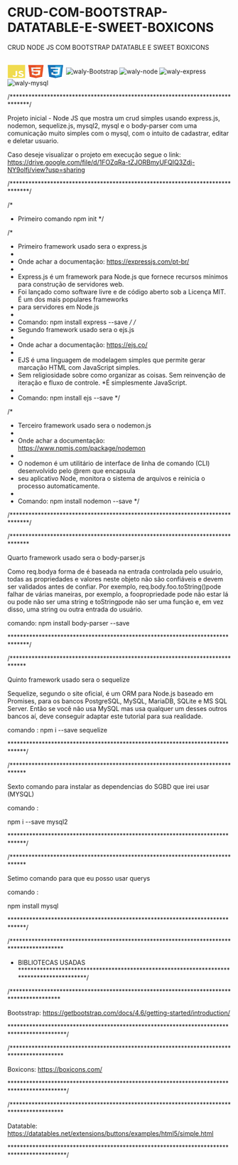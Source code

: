 # CRUD-COM-BOOTSTRAP-DATATABLE-E-SWEET-BOXICONS
CRUD NODE JS COM BOOTSTRAP DATATABLE E SWEET BOXICONS

<div style="display: inline_block"><br>
  <img align="center" alt="waly-Js" height="30" width="40" src="https://raw.githubusercontent.com/devicons/devicon/master/icons/javascript/javascript-plain.svg">
  <img align="center" alt="waly-HTML" height="30" width="40" src="https://raw.githubusercontent.com/devicons/devicon/master/icons/html5/html5-original.svg">
  <img align="center" alt="waly-CSS" height="30" width="40" src="https://raw.githubusercontent.com/devicons/devicon/master/icons/css3/css3-original.svg">
  <img align="center" alt="waly-Bootstrap" height="30" width="40" src="https://cdn.jsdelivr.net/gh/devicons/devicon/icons/bootstrap/bootstrap-original.svg" />
  <img align="center" alt="waly-node" height="100" width="60" src="https://cdn.jsdelivr.net/gh/devicons/devicon/icons/nodejs/nodejs-original-wordmark.svg" />
  <img align="center" alt="waly-express" height="30" width="40" src="https://cdn.jsdelivr.net/gh/devicons/devicon/icons/express/express-original.svg" />
  <img align="center" alt="waly-mysql" height="80" width="60" src="https://cdn.jsdelivr.net/gh/devicons/devicon/icons/mysql/mysql-original-wordmark.svg" />
</div>

/******************************************************************************/

Projeto inicial - Node JS que mostra um crud simples usando express.js, nodemon, sequelize.js, mysql2, mysql e o body-parser com uma comunicação muito simples com o mysql,
com o intuito de cadastrar, editar e deletar usuario.

Caso deseje visualizar o projeto em execução segue o link: https://drive.google.com/file/d/1FOZqRa-tZJORBmyUFQIQ3Zdj-NY9olfj/view?usp=sharing

/******************************************************************************/

/*
* Primeiro comando npm init
*/

/*
* Primeiro framework usado sera o  express.js
*
* Onde achar a documentação: https://expressjs.com/pt-br/
*
* Express.js é um framework para Node.js que fornece recursos mínimos para construção de servidores web. 
* Foi lançado como software livre e de código aberto sob a Licença MIT. É um dos mais populares frameworks 
* para servidores em Node.js
*
* Comando: npm install express --save
*/
/*
* Segundo framework usado sera o  ejs.js
*
* Onde achar a documentação: https://ejs.co/
*
* EJS é uma linguagem de modelagem simples que permite gerar marcação HTML com JavaScript simples. 
* Sem religiosidade sobre como organizar as coisas. Sem reinvenção de iteração e fluxo de controle. 
*É simplesmente JavaScript.
*
* Comando: npm install ejs --save
*/


/*
* Terceiro framework usado sera o  nodemon.js
*
* Onde achar a documentação: https://www.npmjs.com/package/nodemon
*
* O nodemon é um utilitário de interface de linha de comando (CLI) desenvolvido pelo @rem que encapsula 
* seu aplicativo Node, monitora o sistema de arquivos e reinicia o processo automaticamente.
*
* Comando: npm install nodemon --save 
*/

/******************************************************************************/

/******************************************************************************

Quarto framework usado sera o body-parser.js

Como req.bodya forma de é baseada na entrada controlada pelo usuário, todas as 
propriedades e valores neste objeto não são confiáveis ​​e devem ser validados antes de confiar. 
Por exemplo, req.body.foo.toString()pode falhar de várias maneiras, por exemplo, a foopropriedade 
pode não estar lá ou pode não ser uma string e toStringpode não ser uma função e, em vez disso, 
uma string ou outra entrada do usuário.

comando: npm install body-parser --save 

******************************************************************************/

/*****************************************************************************

Quinto framework usado sera o sequelize

Sequelize, segundo o site oficial, é um ORM para Node.js baseado em Promises, 
para os bancos PostgreSQL, MySQL, MariaDB, SQLite e MS SQL Server. Então se você não usa 
MySQL mas usa qualquer um desses outros bancos aí, deve conseguir adaptar este tutorial 
para sua realidade.

comando : npm i --save sequelize

*****************************************************************************/

/*****************************************************************************

Sexto comando para instalar as dependencias do SGBD que irei usar (MYSQL)

comando :

npm i --save mysql2

*****************************************************************************/


/*****************************************************************************

Setimo comando para que eu posso usar querys 

comando :

npm install mysql

*****************************************************************************/

/*****************************************************************************************
* BIBLIOTECAS USADAS 
******************************************************************************************/

/****************************************************************************************
  
Bootsstrap:  https://getbootstrap.com/docs/4.6/getting-started/introduction/

******************************************************************************************/

/*****************************************************************************************

Boxicons:  https://boxicons.com/

******************************************************************************************/

/*****************************************************************************************

Datatable:  https://datatables.net/extensions/buttons/examples/html5/simple.html

******************************************************************************************/

